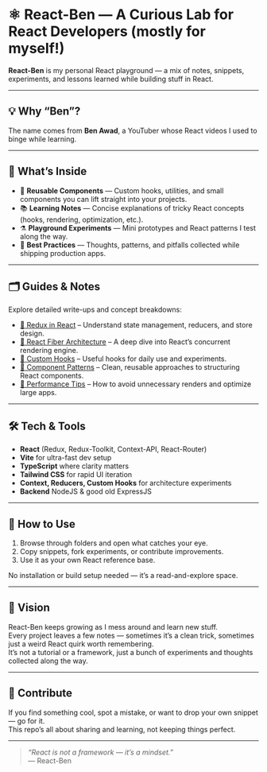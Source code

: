 # ⚛️ React-Ben — A Curious Lab for React Developers (mostly for myself!)

**React-Ben** is my personal React playground — a mix of notes, snippets, experiments, and lessons learned while building stuff in React.

---

## 💡 Why “Ben”?

The name comes from **Ben Awad**, a YouTuber whose React videos I used to binge while learning.

---

## 🚀 What’s Inside

- 🧩 **Reusable Components** — Custom hooks, utilities, and small components you can lift straight into your projects.
- 📚 **Learning Notes** — Concise explanations of tricky React concepts (hooks, rendering, optimization, etc.).
- ⚗️ **Playground Experiments** — Mini prototypes and React patterns I test along the way.
- 🧠 **Best Practices** — Thoughts, patterns, and pitfalls collected while shipping production apps.

---

## 🗂️ Guides & Notes

Explore detailed write-ups and concept breakdowns:

- [🔁 Redux in React](./redux.md) – Understand state management, reducers, and store design.
- [🧵 React Fiber Architecture](./fiber.md) – A deep dive into React’s concurrent rendering engine.
- [🎣 Custom Hooks](./hooks.md) – Useful hooks for daily use and experiments.
- [🧩 Component Patterns](./patterns.md) – Clean, reusable approaches to structuring React components.
- [🚀 Performance Tips](./performance.md) – How to avoid unnecessary renders and optimize large apps.

---

## 🛠️ Tech & Tools

- **React** (Redux, Redux-Toolkit, Context-API, React-Router)
- **Vite** for ultra-fast dev setup
- **TypeScript** where clarity matters
- **Tailwind CSS** for rapid UI iteration
- **Context, Reducers, Custom Hooks** for architecture experiments
- **Backend** NodeJS & good old ExpressJS

---

## 🧭 How to Use

1. Browse through folders and open what catches your eye.
2. Copy snippets, fork experiments, or contribute improvements.
3. Use it as your own React reference base.

No installation or build setup needed — it’s a read-and-explore space.

---

## 🌱 Vision

React-Ben keeps growing as I mess around and learn new stuff.  
Every project leaves a few notes — sometimes it’s a clean trick, sometimes just a weird React quirk worth remembering.  
It’s not a tutorial or a framework, just a bunch of experiments and thoughts collected along the way.

---

## 🤝 Contribute

If you find something cool, spot a mistake, or want to drop your own snippet — go for it.  
This repo’s all about sharing and learning, not keeping things perfect.

---

> _“React is not a framework — it’s a mindset.”_  
> — React-Ben
